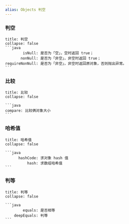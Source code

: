 ```yaml
---
alias: Objects 判空
---
```


### 判空 

````ad-cite
title: 判空 
collapse: false
```java
        isNull: 是否为「空」，空时返回 true；
       nonNull: 是否为「非空」，非空时返回 true；
requireNonNull: 是否为「非空」，非空时返回原对象，否则抛出异常。
```
````

### 比较 

````ad-cite
title: 比较 
collapse: false

```java
compare: 比较俩对象大小
```
````

### 哈希值 

````ad-cite
title: 哈希值 
collapse: false

```java
      hashCode: 求对象 hash 值
          hash: 求数组哈希值
```    
````

### 判等

````ad-cite
title: 判等
collapse: false

```java
        equals: 是否相等
    deepEquals: 判等
```
````




